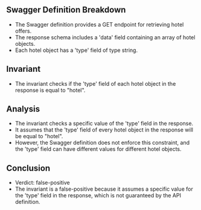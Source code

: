 ## Swagger Definition Breakdown
- The Swagger definition provides a GET endpoint for retrieving hotel offers.
- The response schema includes a 'data' field containing an array of hotel objects.
- Each hotel object has a 'type' field of type string.

## Invariant
- The invariant checks if the 'type' field of each hotel object in the response is equal to "hotel".

## Analysis
- The invariant checks a specific value of the 'type' field in the response.
- It assumes that the 'type' field of every hotel object in the response will be equal to "hotel".
- However, the Swagger definition does not enforce this constraint, and the 'type' field can have different values for different hotel objects.

## Conclusion
- Verdict: false-positive
- The invariant is a false-positive because it assumes a specific value for the 'type' field in the response, which is not guaranteed by the API definition.
